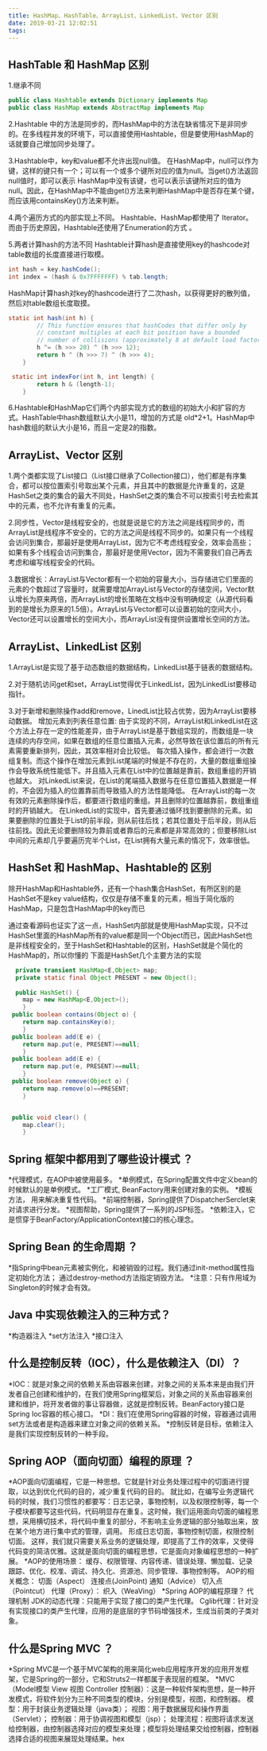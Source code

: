```yaml
---
title: HashMap、HashTable、ArrayList、LinkedList、Vector 区别
date: 2019-03-21 12:02:51
tags:
---
```


## HashTable 和 HashMap 区别

1.继承不同
```java
public class Hashtable extends Dictionary implements Map
public class HashMap extends AbstractMap implements Map
```
<!-- more -->

2.Hashtable 中的方法是同步的，而HashMap中的方法在缺省情况下是非同步的。在多线程并发的环境下，可以直接使用Hashtable，但是要使用HashMap的话就要自己增加同步处理了。

3.Hashtable中，key和value都不允许出现null值。
  在HashMap中，null可以作为键，这样的键只有一个；可以有一个或多个键所对应的值为null。当get()方法返回null值时，即可以表示 HashMap中没有该键，也可以表示该键所对应的值为null。因此，在HashMap中不能由get()方法来判断HashMap中是否存在某个键， 而应该用containsKey()方法来判断。

4.两个遍历方式的内部实现上不同。
  Hashtable、HashMap都使用了 Iterator。而由于历史原因，Hashtable还使用了Enumeration的方式 。
  
5.两者计算hash的方法不同
  Hashtable计算hash是直接使用key的hashcode对table数组的长度直接进行取模。
```java
int hash = key.hashCode();
int index = (hash & 0x7FFFFFFF) % tab.length;
```
  HashMap计算hash对key的hashcode进行了二次hash，以获得更好的散列值，然后对table数组长度取摸。
```java
static int hash(int h) {
        // This function ensures that hashCodes that differ only by
        // constant multiples at each bit position have a bounded
        // number of collisions (approximately 8 at default load factor).
        h ^= (h >>> 20) ^ (h >>> 12);
        return h ^ (h >>> 7) ^ (h >>> 4);
    }

 static int indexFor(int h, int length) {
        return h & (length-1);
    }
```
6.Hashtable和HashMap它们两个内部实现方式的数组的初始大小和扩容的方式。HashTable中hash数组默认大小是11，增加的方式是 old*2+1。HashMap中hash数组的默认大小是16，而且一定是2的指数。

## ArrayList、Vector 区别

1.两个类都实现了List接口（List接口继承了Collection接口），他们都是有序集合，都可以按位置索引号取出某个元素，并且其中的数据是允许重复的，这是HashSet之类的集合的最大不同处，HashSet之类的集合不可以按索引号去检索其中的元素，也不允许有重复的元素。

2.同步性，Vector是线程安全的，也就是说是它的方法之间是线程同步的，而ArrayList是线程序不安全的，它的方法之间是线程不同步的。如果只有一个线程会访问到集合，那最好是使用ArrayList，因为它不考虑线程安全，效率会高些；如果有多个线程会访问到集合，那最好是使用Vector，因为不需要我们自己再去考虑和编写线程安全的代码。

3.数据增长：ArrayList与Vector都有一个初始的容量大小，当存储进它们里面的元素的个数超过了容量时，就需要增加ArrayList与Vector的存储空间，Vector默认增长为原来两倍，而ArrayList的增长策略在文档中没有明确规定（从源代码看到的是增长为原来的1.5倍）。ArrayList与Vector都可以设置初始的空间大小，Vector还可以设置增长的空间大小，而ArrayList没有提供设置增长空间的方法。

## ArrayList、LinkedList 区别

1.ArrayList是实现了基于动态数组的数据结构，LinkedList基于链表的数据结构。

2.对于随机访问get和set，ArrayList觉得优于LinkedList，因为LinkedList要移动指针。

3.对于新增和删除操作add和remove，LinedList比较占优势，因为ArrayList要移动数据。
增加元素到列表任意位置:
由于实现的不同，ArrayList和LinkedList在这个方法上存在一定的性能差异，由于ArrayList是基于数组实现的，而数组是一块连续的内存空间，如果在数组的任意位置插入元素，必然导致在该位置后的所有元素需要重新排列，因此，其效率相对会比较低。
每次插入操作，都会进行一次数组复制。而这个操作在增加元素到List尾端的时候是不存在的，大量的数组重组操作会导致系统性能低下。并且插入元素在List中的位置越是靠前，数组重组的开销也越大。
对LinkedList来说，在List的尾端插入数据与在任意位置插入数据是一样的，不会因为插入的位置靠前而导致插入的方法性能降低。
在ArrayList的每一次有效的元素删除操作后，都要进行数组的重组。并且删除的位置越靠前，数组重组时的开销越大。
在LinkedList的实现中，首先要通过循环找到要删除的元素。如果要删除的位置处于List的前半段，则从前往后找；若其位置处于后半段，则从后往前找。因此无论要删除较为靠前或者靠后的元素都是非常高效的；但要移除List中间的元素却几乎要遍历完半个List，在List拥有大量元素的情况下，效率很低。

## HashSet 和 HashMap、Hashtable的 区别

除开HashMap和Hashtable外，还有一个hash集合HashSet，有所区别的是HashSet不是key value结构，仅仅是存储不重复的元素，相当于简化版的HashMap，只是包含HashMap中的key而已

通过查看源码也证实了这一点，HashSet内部就是使用HashMap实现，只不过HashSet里面的HashMap所有的value都是同一个Object而已，因此HashSet也是非线程安全的，至于HashSet和Hashtable的区别，HashSet就是个简化的HashMap的，所以你懂的
下面是HashSet几个主要方法的实现

```java
  private transient HashMap<E,Object> map;
  private static final Object PRESENT = new Object();
  
  public HashSet() {
    map = new HashMap<E,Object>();
    }
 public boolean contains(Object o) {
    return map.containsKey(o);
    }
 public boolean add(E e) {
    return map.put(e, PRESENT)==null;
    }
 public boolean add(E e) {
    return map.put(e, PRESENT)==null;
    }
 public boolean remove(Object o) {
    return map.remove(o)==PRESENT;
    }


 public void clear() {
    map.clear();
    }
```

## Spring 框架中都用到了哪些设计模式 ？

*代理模式，在AOP中被使用最多。
*单例模式，在Spring配置文件中定义bean的时候默认的是单例模式。
*工厂模式, BeanFactory用来创建对象的实例。
*模板方法， 用来解决重复性代码。
*前端控制器，Spring提供了DispatcherSerclet来对请求进行分发。
*视图帮助，Spring提供了一系列的JSP标签。
*依赖注入，它是惯穿于BeanFactory/ApplicationContext接口的核心理念。

## Spring Bean 的生命周期 ？

*指Spring中bean元素被实例化，和被销毁的过程。我们通过init-method属性指定初始化方法； 通过destroy-method方法指定销毁方法。
*注意：只有作用域为Singleton的时候才会有效。

## Java 中实现依赖注入的三种方式？

*构造器注入
*set方法注入
*接口注入

## 什么是控制反转（IOC），什么是依赖注入（DI）？

*IOC：就是对象之间的依赖关系由容器来创建，对象之间的关系本来是由我们开发者自己创建和维护的，在我们使用Spring框架后，对象之间的关系由容器来创建和维护，将开发者做的事让容器做，这就是控制反转。BeanFactory接口是Spring Ioc容器的核心接口。
*DI：我们在使用Spring容器的时候，容器通过调用set方法或者是构造器来建立对象之间的依赖关系。
*控制反转是目标，依赖注入是我们实现控制反转的一种手段。

## Spring AOP（面向切面）编程的原理 ？

*AOP面向切面编程，它是一种思想。它就是针对业务处理过程中的切面进行提取，以达到优化代码的目的，减少重复代码的目的。 就比如，在编写业务逻辑代码的时候，我们习惯性的都要写：日志记录，事物控制，以及权限控制等，每一个子模块都要写这些代码，代码明显存在重复。这时候，我们运用面向切面的编程思想，采用横切技术，将代码中重复的部分，不影响主业务逻辑的部分抽取出来，放在某个地方进行集中式的管理，调用。 形成日志切面，事物控制切面，权限控制切面。 这样，我们就只需要关系业务的逻辑处理，即提高了工作的效率，又使得代码变的简洁优雅。这就是面向切面的编程思想，它是面向对象编程思想的一种扩展。
*AOP的使用场景： 缓存、权限管理、内容传递、错误处理、懒加载、记录跟踪、优化、校准、调试、持久化、资源池、同步管理、事物控制等。 AOP的相关概念： 切面（Aspect） 连接点(JoinPoint) 通知（Advice） 切入点（Pointcut） 代理（Proxy）： 织入（WeaVing）
*Spring AOP的编程原理？ 代理机制 JDK的动态代理：只能用于实现了接口的类产生代理。 Cglib代理：针对没有实现接口的类产生代理，应用的是底层的字节码增强技术，生成当前类的子类对象。

## 什么是Spring MVC ？

*Spring MVC是一个基于MVC架构的用来简化web应用程序开发的应用开发框架，它是Spring的一部分，它和Struts2一样都属于表现层的框架。
*MVC（Model模型 View 视图 Controller 控制器）：这是一种软件架构思想，是一种开发模式，将软件划分为三种不同类型的模块，分别是模型，视图，和控制器。 模型：用于封装业务逻辑处理（java类）； 视图：用于数据展现和操作界面（Servlet）； 控制器：用于协调视图和模型（jsp）； 处理流程：视图将请求发送给控制器，由控制器选择对应的模型来处理；模型将处理结果交给控制器，控制器选择合适的视图来展现处理结果。hex
